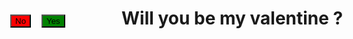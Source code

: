 <html>
<head>
<style>
#n {
	position: absolute;
	top:100px;
	left: 50px;
	background-color: red;
	color: black;
}
#y {
	position: absolute;
	top:100px;
	left: 100px;
	background-color: green;
	color: black;
}
</style>
	<title> Will you be my valentine</title>
</head>
<body>
  <h1> Will you be my valentine ?</h1>
  <button type="button" id="y" onclick="myyesFunction()"> Yes</button>
  <button type="button" id="n" onmouseover="myFunction()">No</button>
  <p id="para"> </p>
  <script>
        var i=0;
	function myFunction(){
		document.getElementById("n").style.left = (Math.random() * 500) + "px";
		document.getElementById("n").style.top = (Math.random() * 500) + "px";
		//myFunction();
	}
</script>
<script>
       function myyesFunction() {
	    //document.getElementById("para").innerHTML = "You are in waiting list number 56";
	    //i = Math.floor(Math.random() * 50) + 1;
	    alert("JAI BAJRANGABALI!");
	}
</script>
</body>
</html>
